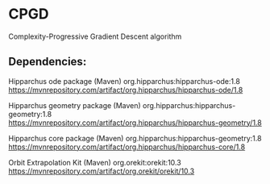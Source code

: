 # CPGD

Complexity-Progressive Gradient Descent algorithm

## Dependencies:

Hipparchus ode package
(Maven) org.hipparchus:hipparchus-ode:1.8
https://mvnrepository.com/artifact/org.hipparchus/hipparchus-ode/1.8

Hipparchus geometry package
(Maven) org.hipparchus:hipparchus-geometry:1.8
https://mvnrepository.com/artifact/org.hipparchus/hipparchus-geometry/1.8

Hipparchus core package
(Maven) org.hipparchus:hipparchus-geometry:1.8
https://mvnrepository.com/artifact/org.hipparchus/hipparchus-core/1.8

Orbit Extrapolation Kit
(Maven) org.orekit:orekit:10.3
https://mvnrepository.com/artifact/org.orekit/orekit/10.3